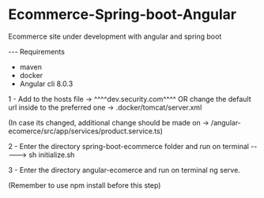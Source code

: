 # Ecommerce-Spring-boot-Angular
Ecommerce site under development with angular and spring boot

--- Requirements

- maven
- docker
- Angular cli 8.0.3



1 - Add to the hosts file -> ^^^^dev.security.com^^^^ OR change the default url inside to the preferred one -> .docker/tomcat/server.xml 

(In case its changed, additional change should be made on -> /angular-ecomerce/src/app/services/product.service.ts)

2 - Enter the directory spring-boot-ecommerce folder and run on terminal -----> sh initialize.sh

3 - Enter the directory angular-ecomerce and run on terminal ng serve. 

(Remember to use npm install before this step)
